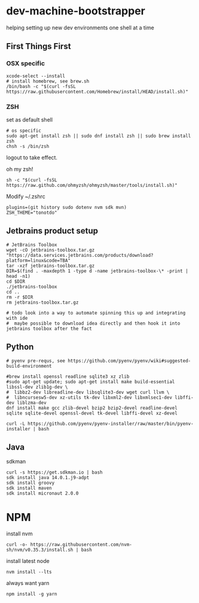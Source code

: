 # dev-machine-bootstrapper
helping setting up new dev environments one shell at a time

## First Things First

### OSX specific
```shell
xcode-select --install
# install homebrew, see brew.sh
/bin/bash -c "$(curl -fsSL https://raw.githubusercontent.com/Homebrew/install/HEAD/install.sh)"
```


### ZSH

set as default shell
```shell script
# os specific 
sudo apt-get install zsh || sudo dnf install zsh || sudo brew install zsh
chsh -s /bin/zsh
```
logout to take effect.

oh my zsh!
```shell script
sh -c "$(curl -fsSL https://raw.github.com/ohmyzsh/ohmyzsh/master/tools/install.sh)"
```
Modify ~/.zshrc
```shell script
plugins=(git history sudo dotenv nvm sdk mvn)
ZSH_THEME="tonotdo"
```

## Jetbrains product setup
```shell script
# JetBrains Toolbox
wget -cO jetbrains-toolbox.tar.gz "https://data.services.jetbrains.com/products/download?platform=linux&code=TBA"
tar -xzf jetbrains-toolbox.tar.gz
DIR=$(find . -maxdepth 1 -type d -name jetbrains-toolbox-\* -print | head -n1)
cd $DIR
./jetbrains-toolbox
cd ..
rm -r $DIR
rm jetbrains-toolbox.tar.gz

# todo look into a way to automate spinning this up and integrating with ide
#  maybe possible to download idea directly and then hook it into jetbrains toolbox after the fact
```

## Python
```shell
# pyenv pre-requs, see https://github.com/pyenv/pyenv/wiki#suggested-build-environment

#brew install openssl readline sqlite3 xz zlib
#sudo apt-get update; sudo apt-get install make build-essential libssl-dev zlib1g-dev \
#  libbz2-dev libreadline-dev libsqlite3-dev wget curl llvm \
#  libncursesw5-dev xz-utils tk-dev libxml2-dev libxmlsec1-dev libffi-dev liblzma-dev
dnf install make gcc zlib-devel bzip2 bzip2-devel readline-devel sqlite sqlite-devel openssl-devel tk-devel libffi-devel xz-devel

curl -L https://github.com/pyenv/pyenv-installer/raw/master/bin/pyenv-installer | bash
```

## Java
sdkman
```shell script
curl -s https://get.sdkman.io | bash
sdk install java 14.0.1.j9-adpt
sdk install groovy
sdk install maven
sdk install micronaut 2.0.0
```


# NPM
install nvm
```shell script
curl -o- https://raw.githubusercontent.com/nvm-sh/nvm/v0.35.3/install.sh | bash
```
install latest node
```shell script
nvm install --lts
```
always want yarn
```shell script
npm install -g yarn
```